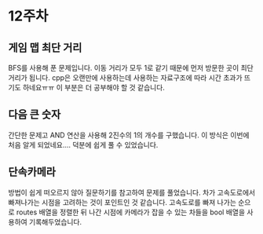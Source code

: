 # 12주차

## 게임 맵 최단 거리
BFS를 사용해 푼 문제입니다. 이동 거리가 모두 1로 같기 때문에 먼저 방문한 곳이 최단 거리가 됩니다.
cpp은 오랜만에 사용하는데 사용하는 자료구조에 따라 시간 초과가 뜨기도 하네요ㅠㅠ 이 부분은 더 공부해야 할 것 같습니다.

## 다음 큰 숫자
간단한 문제고 AND 연산을 사용해 2진수의 1의 개수를 구했습니다.
이 방식은 이번에 처음 알게 되었네요.... 덕분에 쉽게 풀 수 있었습니다.

## 단속카메라
방법이 쉽게 떠오르지 않아 질문하기를 참고하여 문제를 풀었습니다.
차가 고속도로에서 빠져나가는 시점을 고려하는 것이 포인트인 것 같습니다.
고속도로를 빠져 나가는 순으로 routes 배열을 정렬한 뒤 나간 시점에 카메라가 잡을 수 있는 차들을 bool 배열을 사용하여 기록해두었습니다.
